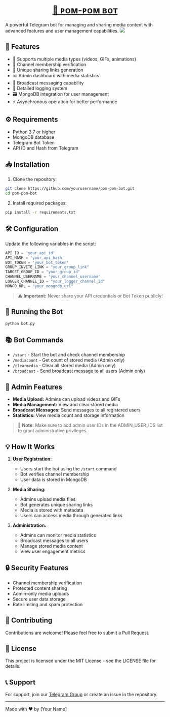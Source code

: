 <h1 align="center">
  <a href="https://telegram.me/BotCodeVerse">🤖 ᴘᴏᴍ-ᴘᴏᴍ ʙᴏᴛ</a>
</h1>
A powerful Telegram bot for managing and sharing media content with advanced features and user management capabilities.
<img src="https://cdn.glitch.global/115a68e3-597e-445c-9598-4db19dfe4ccb/BotCodeVerse.gif?v=1738204676642"/>

## 🌟 Features

* 📱 Supports multiple media types (videos, GIFs, animations)
* 🔐 Channel membership verification
* 🎯 Unique sharing links generation
* 📊 Admin dashboard with media statistics
* 📢 Broadcast messaging capability
* 📝 Detailed logging system
* 🗃️ MongoDB integration for user management
* ⚡ Asynchronous operation for better performance

## ⚙️ Requirements

* Python 3.7 or higher
* MongoDB database
* Telegram Bot Token
* API ID and Hash from Telegram

## 📥 Installation

1. Clone the repository:
```bash
git clone https://github.com/yourusername/pom-pom-bot.git
cd pom-pom-bot
```

2. Install required packages:
```bash
pip install -r requirements.txt
```

## 🛠️ Configuration

Update the following variables in the script:

```python
API_ID = 'your_api_id'
API_HASH = 'your_api_hash'
BOT_TOKEN = 'your_bot_token'
GROUP_INVITE_LINK = "your_group_link"
TARGET_GROUP_ID = "your_group_id"
CHANNEL_USERNAME = 'your_channel_username'
LOGGER_CHANNEL_ID = "your_logger_channel_id"
MONGO_URL = "your_mongodb_url"
```

> ⚠️ **Important:** Never share your API credentials or Bot Token publicly!

## 🚀 Running the Bot

```bash
python bot.py
```

## 📚 Bot Commands

* `/start` - Start the bot and check channel membership
* `/mediacount` - Get count of stored media (Admin only)
* `/clearmedia` - Clear all stored media (Admin only)
* `/broadcast` - Send broadcast message to all users (Admin only)

## 👥 Admin Features

* **Media Upload:** Admins can upload videos and GIFs
* **Media Management:** View and clear stored media
* **Broadcast Messages:** Send messages to all registered users
* **Statistics:** View media count and storage information

> 📝 **Note:** Make sure to add admin user IDs in the ADMIN_USER_IDS list to grant administrative privileges.

## 💡 How It Works

1. **User Registration:**
   * Users start the bot using the `/start` command
   * Bot verifies channel membership
   * User data is stored in MongoDB

2. **Media Sharing:**
   * Admins upload media files
   * Bot generates unique sharing links
   * Media is stored with metadata
   * Users can access media through generated links

3. **Administration:**
   * Admins can monitor media statistics
   * Broadcast messages to all users
   * Manage stored media content
   * View user engagement metrics

## 🔒 Security Features

* Channel membership verification
* Protected content sharing
* Admin-only media uploads
* Secure user data storage
* Rate limiting and spam protection

## 🤝 Contributing

Contributions are welcome! Please feel free to submit a Pull Request.

## 📄 License

This project is licensed under the MIT License - see the LICENSE file for details.

## 📞 Support

For support, join our [Telegram Group](your_support_group_link) or create an issue in the repository.

---
Made with ❤️ by [Your Name]
